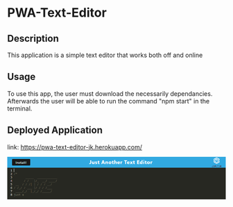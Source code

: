 # PWA-Text-Editor

## Description 
This application is a simple text editor that works both off and online 

## Usage
To use this app, the user must download the necessarily dependancies. Afterwards the user will be able to run the command "npm start" in the terminal.

## Deployed Application

link: https://pwa-text-editor-jk.herokuapp.com/

![](assets/images/JATE.PNG)
